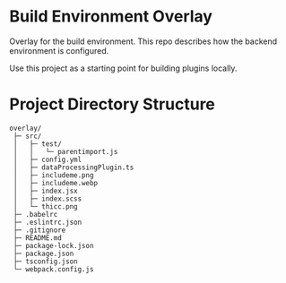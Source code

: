 # Build Environment Overlay
Overlay for the build environment. This repo describes how the backend environment is configured.

Use this project as a starting point for building plugins locally.

# Project Directory Structure
```
overlay/
 ├─ src/
 │   ├─ test/
 │   │   └─ parentimport.js
 │   ├─ config.yml
 │   ├─ dataProcessingPlugin.ts
 │   ├─ includeme.png
 │   ├─ includeme.webp
 │   ├─ index.jsx
 │   ├─ index.scss
 │   └─ thicc.png
 ├─ .babelrc
 ├─ .eslintrc.json
 ├─ .gitignore
 ├─ README.md
 ├─ package-lock.json
 ├─ package.json
 ├─ tsconfig.json
 └─ webpack.config.js
```

